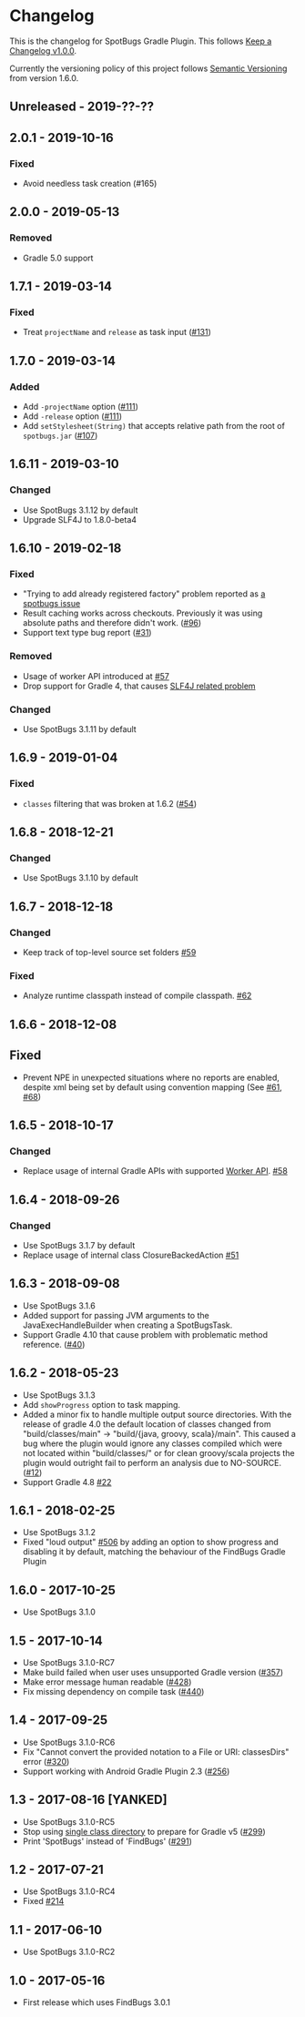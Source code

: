 
# Changelog

This is the changelog for SpotBugs Gradle Plugin. This follows [Keep a Changelog v1.0.0](http://keepachangelog.com/en/1.0.0/).

Currently the versioning policy of this project follows [Semantic Versioning](http://semver.org/) from version 1.6.0.

## Unreleased - 2019-??-??

## 2.0.1 - 2019-10-16

### Fixed

* Avoid needless task creation (#165)

## 2.0.0 - 2019-05-13

### Removed

* Gradle 5.0 support

## 1.7.1 - 2019-03-14

### Fixed

* Treat `projectName` and `release` as task input ([#131](https://github.com/spotbugs/spotbugs-gradle-plugin/issues/131))

## 1.7.0 - 2019-03-14

### Added

* Add `-projectName` option ([#111](https://github.com/spotbugs/spotbugs-gradle-plugin/issues/111))
* Add `-release` option ([#111](https://github.com/spotbugs/spotbugs-gradle-plugin/issues/111))
* Add `setStylesheet(String)` that accepts relative path from the root of `spotbugs.jar` ([#107](https://github.com/spotbugs/spotbugs-gradle-plugin/issues/107))

## 1.6.11 - 2019-03-10

### Changed

* Use SpotBugs 3.1.12 by default
* Upgrade SLF4J to 1.8.0-beta4

## 1.6.10 - 2019-02-18

### Fixed

* "Trying to add already registered factory" problem reported as [a spotbugs issue](https://github.com/spotbugs/spotbugs/issues/819)
* Result caching works across checkouts. Previously it was using absolute paths and therefore didn't work. ([#96](https://github.com/spotbugs/spotbugs-gradle-plugin/pull/96))
* Support text type bug report ([#31](https://github.com/spotbugs/spotbugs-gradle-plugin/issues/31))

### Removed

* Usage of worker API introduced at [#57](https://github.com/spotbugs/spotbugs-gradle-plugin/issues/57)
* Drop support for Gradle 4, that causes [SLF4J related problem](https://github.com/gradle/gradle/issues/2657)

### Changed

* Use SpotBugs 3.1.11 by default

## 1.6.9 - 2019-01-04

### Fixed

* `classes` filtering that was broken at 1.6.2 ([#54](https://github.com/spotbugs/spotbugs-gradle-plugin/issues/54))

## 1.6.8 - 2018-12-21

### Changed

* Use SpotBugs 3.1.10 by default

## 1.6.7 - 2018-12-18

### Changed

* Keep track of top-level source set folders [#59](https://github.com/spotbugs/spotbugs-gradle-plugin/pull/59)

### Fixed

* Analyze runtime classpath instead of compile classpath. [#62](https://github.com/spotbugs/spotbugs-gradle-plugin/issues/62)

## 1.6.6 - 2018-12-08

## Fixed

* Prevent NPE in unexpected situations where no reports are enabled, despite xml being set by default using convention mapping (See [#61](https://github.com/spotbugs/spotbugs-gradle-plugin/issues/61), [#68](https://github.com/spotbugs/spotbugs-gradle-plugin/issues/68))

## 1.6.5 - 2018-10-17

### Changed

* Replace usage of internal Gradle APIs with supported [Worker API](https://guides.gradle.org/using-the-worker-api/). [#58](https://github.com/spotbugs/spotbugs-gradle-plugin/pull/58)

## 1.6.4 - 2018-09-26

### Changed

* Use SpotBugs 3.1.7 by default
* Replace usage of internal class ClosureBackedAction [#51](https://github.com/spotbugs/spotbugs-gradle-plugin/pull/51)

## 1.6.3 - 2018-09-08

* Use SpotBugs 3.1.6
* Added support for passing JVM arguments to the JavaExecHandleBuilder when creating a SpotBugsTask.
* Support Gradle 4.10 that cause problem with problematic method reference. ([#40](https://github.com/spotbugs/spotbugs-gradle-plugin/pull/40))

## 1.6.2 - 2018-05-23

* Use SpotBugs 3.1.3
* Add `showProgress` option to task mapping.
* Added a minor fix to handle multiple output source directories. With the release of gradle 4.0 the default location of classes changed from "build/classes/main" -> "build/{java, groovy, scala}/main". This caused a bug where the plugin would ignore any classes compiled which were not located within "build/classes/" or for clean groovy/scala projects the plugin would outright fail to perform an analysis due to NO-SOURCE.([#12](https://github.com/spotbugs/spotbugs-gradle-plugin/pull/12))
* Support Gradle 4.8 [#22](https://github.com/spotbugs/spotbugs-gradle-plugin/pull/22)

## 1.6.1 - 2018-02-25

* Use SpotBugs 3.1.2
* Fixed "loud output" [#506](https://github.com/spotbugs/spotbugs/issues/506) by adding an option to show progress and disabling it by default, matching the behaviour of the FindBugs Gradle Plugin

## 1.6.0 - 2017-10-25

* Use SpotBugs 3.1.0

## 1.5 - 2017-10-14

* Use SpotBugs 3.1.0-RC7
* Make build failed when user uses unsupported Gradle version ([#357](https://github.com/spotbugs/spotbugs/issues/357))
* Make error message human readable ([#428](https://github.com/spotbugs/spotbugs/pull/428))
* Fix missing dependency on compile task ([#440](https://github.com/spotbugs/spotbugs/issues/440))

## 1.4 - 2017-09-25

* Use SpotBugs 3.1.0-RC6
* Fix "Cannot convert the provided notation to a File or URI: classesDirs" error ([#320](https://github.com/spotbugs/spotbugs/issues/320))
* Support working with Android Gradle Plugin 2.3 ([#256](https://github.com/spotbugs/spotbugs/issues/256))

## 1.3 - 2017-08-16 [YANKED]

* Use SpotBugs 3.1.0-RC5
* Stop using [single class directory](https://docs.gradle.org/4.0.2/release-notes.html#multiple-class-directories-for-a-single-source-set) to prepare for Gradle v5 ([#299](https://github.com/spotbugs/spotbugs/issues/299))
* Print 'SpotBugs' instead of 'FindBugs' ([#291](https://github.com/spotbugs/spotbugs/issues/291))

## 1.2 - 2017-07-21

* Use SpotBugs 3.1.0-RC4
* Fixed [#214](https://github.com/spotbugs/spotbugs/issues/214)

## 1.1 - 2017-06-10

* Use SpotBugs 3.1.0-RC2

## 1.0 - 2017-05-16

* First release which uses FindBugs 3.0.1

